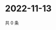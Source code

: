 # 2022-11-13

共 0 条

<!-- BEGIN WEIBO -->
<!-- 最后更新时间 Sun Nov 13 2022 14:20:33 GMT+0800 (China Standard Time) -->

<!-- END WEIBO -->
